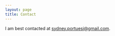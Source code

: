 ```yaml
---
layout: page
title: Contact
---
```

I am best contacted at <span class="bold-pink"><a href ="mailto://sydney.portuesi@gmail.com">sydney.portuesi@gmail.com. </a></span>

